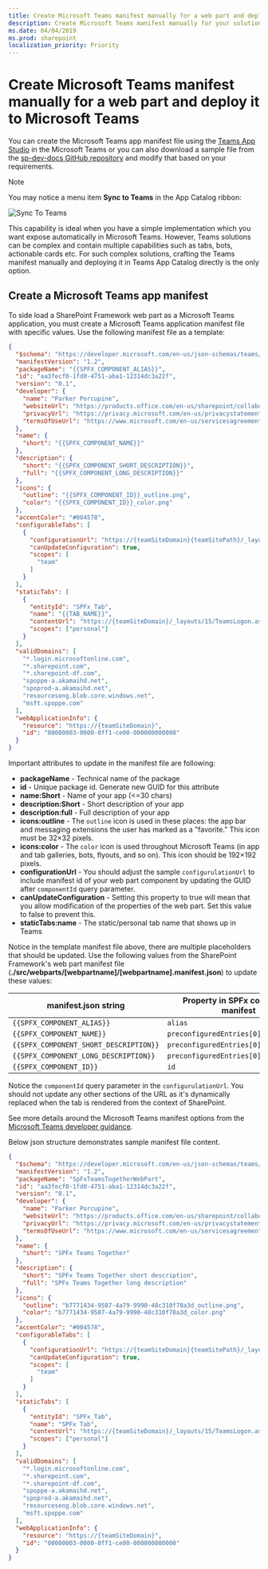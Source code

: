 ```yaml
---
title: Create Microsoft Teams manifest manually for a web part and deploy it to Microsoft Teams 
description: Create Microsoft Teams manifest manually for your solution to provide more flexibility and configuration options for example to enable targeting of the solution to specific team.
ms.date: 04/04/2019
ms.prod: sharepoint
localization_priority: Priority
---
```


# Create Microsoft Teams manifest manually for a web part and deploy it to Microsoft Teams

You can create the Microsoft Teams app manifest file using the [Teams App Studio](https://docs.microsoft.com/en-us/microsoftteams/platform/get-started/get-started-app-studio) in the Microsoft Teams or you can also download a sample file from the [sp-dev-docs GitHub repository](https://github.com/SharePoint/sp-dev-docs/blob/master/assets/teams-tab-manual.zip) and modify that based on your requirements.

> [!NOTE]
> You may notice a menu item **Sync to Teams** in the App Catalog ribbon:
>
> ![Sync To Teams](../../../images/using-web-part-as-ms-teams-tab-sync-to-team.png)
>
> This capability is ideal when you have a simple implementation which you want expose automatically in Microsoft Teams. However, Teams solutions can be complex and contain multiple capabilities such as tabs, bots, actionable cards etc. For such complex solutions, crafting the Teams manifest manually and deploying it in Teams App Catalog directly is the only option.

## Create a Microsoft Teams app manifest

To side load a SharePoint Framework web part as a Microsoft Teams application, you must create a Microsoft Teams application manifest file with specific values. Use the following manifest file as a template:

```json
{
  "$schema": "https://developer.microsoft.com/en-us/json-schemas/teams/v1.2/MicrosoftTeams.schema.json",
  "manifestVersion": "1.2",
  "packageName": "{{SPFX_COMPONENT_ALIAS}}",
  "id": "aa3fecf0-1fd0-4751-aba1-12314dc3a22f",
  "version": "0.1",
  "developer": {
    "name": "Parker Porcupine",
    "websiteUrl": "https://products.office.com/en-us/sharepoint/collaboration",
    "privacyUrl": "https://privacy.microsoft.com/en-us/privacystatement",
    "termsOfUseUrl": "https://www.microsoft.com/en-us/servicesagreement"
  },
  "name": {
    "short": "{{SPFX_COMPONENT_NAME}}"
  },
  "description": {
    "short": "{{SPFX_COMPONENT_SHORT_DESCRIPTION}}",
    "full": "{{SPFX_COMPONENT_LONG_DESCRIPTION}}"
  },
  "icons": {
    "outline": "{{SPFX_COMPONENT_ID}}_outline.png",
    "color": "{{SPFX_COMPONENT_ID}}_color.png"
  },
  "accentColor": "#004578",
  "configurableTabs": [
    {
      "configurationUrl": "https://{teamSiteDomain}{teamSitePath}/_layouts/15/TeamsLogon.aspx?SPFX=true&dest={teamSitePath}/_layouts/15/teamshostedapp.aspx%3FopenPropertyPane=true%26teams%26componentId={{SPFX_COMPONENT_ID}}%26forceLocale={locale}",
      "canUpdateConfiguration": true,
      "scopes": [
        "team"
      ]
    }
  ],
  "staticTabs": [
    {
      "entityId": "SPFx_Tab",
      "name": "{{TAB_NAME}}",
      "contentUrl": "https://{teamSiteDomain}/_layouts/15/TeamsLogon.aspx?SPFX=true&dest=/_layouts/15/teamshostedapp.aspx%3Fteams%26personal%26componentId={{SPFX_COMPONENT_ID}}%26forceLocale={locale}",
      "scopes": ["personal"]
    }
  ],
  "validDomains": [
    "*.login.microsoftonline.com",
    "*.sharepoint.com",
    "*.sharepoint-df.com",
    "spoppe-a.akamaihd.net",
    "spoprod-a.akamaihd.net",
    "resourceseng.blob.core.windows.net",
    "msft.spoppe.com"
  ],
  "webApplicationInfo": {
    "resource": "https://{teamSiteDomain}",
    "id": "00000003-0000-0ff1-ce00-000000000000"
  }
}
```

Important attributes to update in the manifest file are following:

- **packageName** - Technical name of the package
- **id** - Unique package id. Generate new GUID for this attribute
- **name:Short** - Name of your app (<=30 chars)
- **description:Short** - Short description of your app
- **description:full** - Full description of your app
- **icons:outline** - The `outline` icon is used in these places: the app bar and messaging extensions the user has marked as a "favorite." This icon must be 32&times;32 pixels.
- **icons:color** - The `color` icon is used throughout Microsoft Teams (in app and tab galleries, bots, flyouts, and so on). This icon should be 192&times;192 pixels.
- **configurationUrl** - You should adjust the sample `configurulationUrl` to include manifest id of your web part component by updating the GUID after `componentId` query parameter.
- **canUpdateConfiguration** - Setting this property to true will mean that you allow modification of the properties of the web part. Set this value to false to prevent this.
- **staticTabs:name** - The static/personal tab name that shows up in Teams

Notice in the template manifest file above, there are multiple placeholders that should be updated. Use the following values from the SharePoint Framework's web part manifest file (**./src/webparts/[webpartname]/[webpartname].manifest.json**) to update these values:

|          manifest.json string          |  Property in SPFx component manifest  |
| -------------------------------------- | ------------------------------------- |
| `{{SPFX_COMPONENT_ALIAS}}`             | `alias`                               |
| `{{SPFX_COMPONENT_NAME}}`              | `preconfiguredEntries[0].title`       |
| `{{SPFX_COMPONENT_SHORT_DESCRIPTION}}` | `preconfiguredEntries[0].description` |
| `{{SPFX_COMPONENT_LONG_DESCRIPTION}}`  | `preconfiguredEntries[0].description` |
| `{{SPFX_COMPONENT_ID}}`                | `id`                                  |

Notice the `componentId` query parameter in the `configurulationUrl`. You should not update any other sections of the URL as it's dynamically replaced when the tab is rendered from the context of SharePoint.

See more details around the Microsoft Teams manifest options from the [Microsoft Teams developer guidance](https://docs.microsoft.com/en-us/microsoftteams/platform/concepts/apps/apps-package).

Below json structure demonstrates sample manifest file content.

```json
{
  "$schema": "https://developer.microsoft.com/en-us/json-schemas/teams/v1.2/MicrosoftTeams.schema.json",
  "manifestVersion": "1.2",
  "packageName": "SpFxTeamsTogetherWebPart",
  "id": "aa3fecf0-1fd0-4751-aba1-12314dc3a22f",
  "version": "0.1",
  "developer": {
    "name": "Parker Porcupine",
    "websiteUrl": "https://products.office.com/en-us/sharepoint/collaboration",
    "privacyUrl": "https://privacy.microsoft.com/en-us/privacystatement",
    "termsOfUseUrl": "https://www.microsoft.com/en-us/servicesagreement"
  },
  "name": {
    "short": "SPFx Teams Together"
  },
  "description": {
    "short": "SPFx Teams Together short description",
    "full": "SPFx Teams Together long description"
  },
  "icons": {
    "outline": "b7771434-9587-4a79-9990-48c310f78a3d_outline.png",
    "color": "b7771434-9587-4a79-9990-48c310f78a3d_color.png"
  },
  "accentColor": "#004578",
  "configurableTabs": [
    {
      "configurationUrl": "https://{teamSiteDomain}{teamSitePath}/_layouts/15/TeamsLogon.aspx?SPFX=true&dest={teamSitePath}/_layouts/15/teamshostedapp.aspx%3FopenPropertyPane=true%26teams%26componentId=b7771434-9587-4a79-9990-48c310f78a3d%26forceLocale={locale}",
      "canUpdateConfiguration": true,
      "scopes": [
        "team"
      ]
    }
  ],
  "staticTabs": [
    {
      "entityId": "SPFx_Tab",
      "name": "SPFx Tab",
      "contentUrl": "https://{teamSiteDomain}/_layouts/15/TeamsLogon.aspx?SPFX=true&dest=/_layouts/15/teamshostedapp.aspx%3Fteams%26personal%26componentId=b7771434-9587-4a79-9990-48c310f78a3d%26forceLocale={locale}",
      "scopes": ["personal"]
    }
  ],
  "validDomains": [
    "*.login.microsoftonline.com",
    "*.sharepoint.com",
    "*.sharepoint-df.com",
    "spoppe-a.akamaihd.net",
    "spoprod-a.akamaihd.net",
    "resourceseng.blob.core.windows.net",
    "msft.spoppe.com"
  ],
  "webApplicationInfo": {
    "resource": "https://{teamSiteDomain}",
    "id": "00000003-0000-0ff1-ce00-000000000000"
  }
}
```
